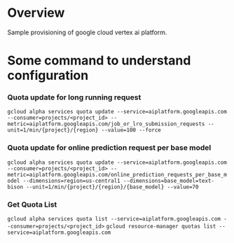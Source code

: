 # Overview
Sample provisioning of google cloud vertex ai platform.

# Some command to understand configuration

### Quota update for long running request
`gcloud alpha services quota update --service=aiplatform.googleapis.com --consumer=projects/<project_id> --metric=aiplatform.googleapis.com/job_or_lro_submission_requests --unit=1/min/{project}/{region} --value=100 --force`

### Quota update for online prediction request per base model
`gcloud alpha services quota update --service=aiplatform.googleapis.com --consumer=projects/<project_id> --metric=aiplatform.googleapis.com/online_prediction_requests_per_base_model --dimensions=region=us-central1 --dimensions=base_model=text-bison --unit=1/min/{project}/{region}/{base_model} --value=70`

### Get Quota List
`gcloud alpha services quota list --service=aiplatform.googleapis.com --consumer=projects/<project_id>`
`gcloud resource-manager quotas list --service=aiplatform.googleapis.com`